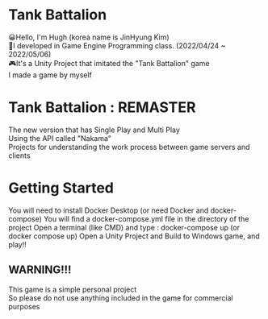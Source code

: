 # Tank Battalion
😀Hello, I'm Hugh (korea name is JinHyung Kim)  
📅I developed in Game Engine Programming class. (2022/04/24 ~ 2022/05/06)  
🎮It's a Unity Project that imitated the "Tank Battalion" game  
I made a game by myself  

# Tank Battalion : REMASTER
The new version that has Single Play and Multi Play  
Using the API called "Nakama"  
Projects for understanding the work process between game servers and clients  

# Getting Started
You will need to install Docker Desktop (or need Docker and docker-compose)
You will find a docker-compose.yml file in the directory of the project
Open a terminal (like CMD) and type : docker-compose up (or docker compose up)
Open a Unity Project and Build to Windows game, and play!!

## WARNING!!!
This game is a simple personal project  
So please do not use anything included in the game for commercial purposes  